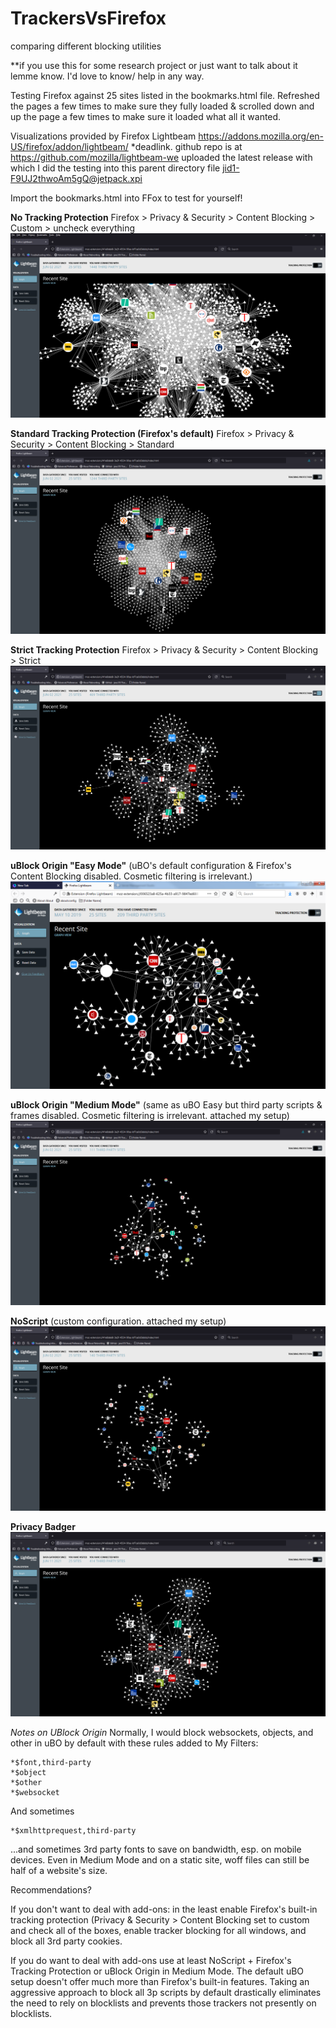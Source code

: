 # TrackersVsFirefox
comparing different blocking utilities

**if you use this for some research project or just want to talk about it lemme know.  I'd love to know/ help in any way.

Testing Firefox against 25 sites listed in the bookmarks.html file.  Refreshed the pages a few times to make sure they fully loaded & scrolled down and up the page a few times to make sure it loaded what all it wanted.

Visualizations provided by Firefox Lightbeam https://addons.mozilla.org/en-US/firefox/addon/lightbeam/
*deadlink.  github repo is at https://github.com/mozilla/lightbeam-we
uploaded the latest release with which I did the testing into this parent directory file jid1-F9UJ2thwoAm5gQ@jetpack.xpi

Import the bookmarks.html into FFox to test for yourself!


**No Tracking Protection**
Firefox > Privacy & Security > Content Blocking > Custom > uncheck everything
![noTracking](https://raw.githubusercontent.com/jawz101/TrackersVsFirefox/master/v2021/no_protection.png)

**Standard Tracking Protection (Firefox's default)**
Firefox > Privacy & Security > Content Blocking > Standard
![StandardTP](https://raw.githubusercontent.com/jawz101/TrackersVsFirefox/master/v2021/standard.png)

**Strict Tracking Protection**
Firefox > Privacy & Security > Content Blocking > Strict
![StrictTP](https://raw.githubusercontent.com/jawz101/TrackersVsFirefox/master/v2021/strict.png)

**uBlock Origin "Easy Mode"** (uBO's default configuration & Firefox's Content Blocking disabled.  Cosmetic filtering is irrelevant.)
![uBOEasy](https://raw.githubusercontent.com/jawz101/TrackersVsFirefox/master/uBlockOrigin_Defaults/ublock_origin_default_preset.png)

**uBlock Origin "Medium Mode"** (same as uBO Easy but third party scripts & frames disabled.  Cosmetic filtering is irrelevant.  attached my setup)
![uBOMedium](https://raw.githubusercontent.com/jawz101/TrackersVsFirefox/master/v2021/ubo_medium.png)

**NoScript** (custom configuration. attached my setup)
![NoScript Custom](https://raw.githubusercontent.com/jawz101/TrackersVsFirefox/master/v2021/noscript.png)

**Privacy Badger**
![PrivacyBadger](https://raw.githubusercontent.com/jawz101/TrackersVsFirefox/master/v2021/privacy_badger.png)

*Notes on UBlock Origin*
Normally, I would block websockets, objects, and other in uBO by default with these rules added to My Filters:

    *$font,third-party
    *$object
    *$other
    *$websocket

And sometimes

    *$xmlhttprequest,third-party

...and sometimes 3rd party fonts to save on bandwidth, esp. on mobile devices.  Even in Medium Mode and on a static site, woff files can still be half of a website's size.

Recommendations?

If you don't want to deal with add-ons: in the least enable Firefox's built-in tracking protection (Privacy & Security >  Content Blocking set to custom and check all of the boxes, enable tracker blocking for all windows, and block all 3rd party cookies.

If you do want to deal with add-ons use at least NoScript + Firefox's Tracking Protection or uBlock Origin in Medium Mode.  The default uBO setup doesn't offer much more than Firefox's built-in features.  Taking an aggressive approach to block all 3p scripts by default drastically eliminates the need to rely on blocklists and prevents those trackers not presently on blocklists.
